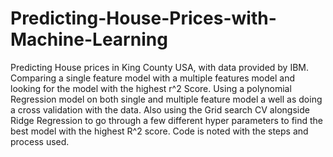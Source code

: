 # Predicting-House-Prices-with-Machine-Learning
Predicting House prices in King County USA, with data provided by IBM.
Comparing a single feature model with a multiple features model and looking for the model with the highest r^2 Score.
Using a polynomial Regression model on both single and multiple feature model a well as doing a cross validation with the data.
Also using the Grid search CV alongside Ridge Regression to go through a few different hyper parameters to find the best model with the highest R^2 score.
Code is noted with the steps and process used.
